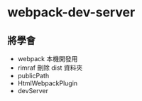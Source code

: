 # webpack-dev-server

## 將學會
- webpack 本機開發用
- rimraf 刪除 dist 資料夾
- publicPath
- HtmlWebpackPlugin
- devServer